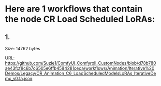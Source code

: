 # Here are 1 workflows that contain the node CR Load Scheduled LoRAs:

## 1. 

Size: 14762 bytes

URL: https://github.com/Suzie1/ComfyUI_Comfyroll_CustomNodes/blob/d78b780ae43fcf8c6b7c6505e6ffb4584281ceca/workflows/Animation/Iterative%20Demos/Legacy/CR_Animation_C6_LoadScheduledModelsLoRAs_IterativeDemo_v0.1a.json

